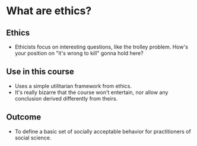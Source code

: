 # What are ethics?
## Ethics
- Ethicists focus on interesting questions, like the trolley problem. How's your position on "it's wrong to kill" gonna hold here?
## Use in this course
- Uses a simple utilitarian framework from ethics.
- It's really bizarre that the course won't entertain, nor allow any conclusion derived differently from theirs.
## Outcome
- To define a basic set of socially acceptable behavior for practitioners of social science.

